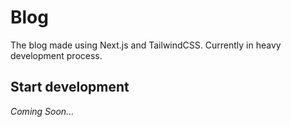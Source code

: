 # Blog

The blog made using Next.js and TailwindCSS. Currently in heavy development process.

## Start development

*Coming Soon...*
